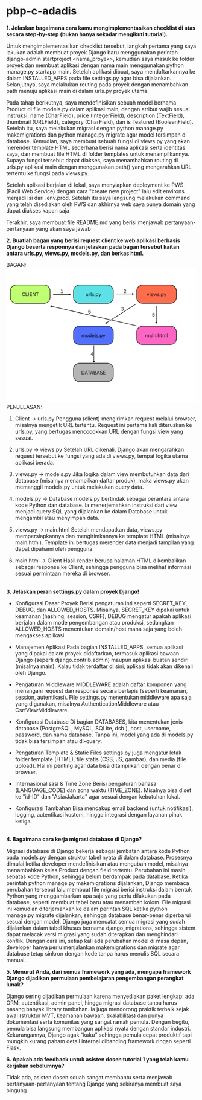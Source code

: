 # pbp-c-adadis
<b>1. Jelaskan bagaimana cara kamu mengimplementasikan checklist di atas secara step-by-step (bukan hanya sekadar mengikuti tutorial).</b>

Untuk mengimplementasikan checklist tersebut, langkah pertama yang saya lakukan adalah membuat proyek Django baru menggunakan perintah django-admin startproject <nama_proyek>, kemudian saya masuk ke folder proyek dan membuat aplikasi dengan nama main menggunakan python manage.py startapp main. Setelah aplikasi dibuat, saya mendaftarkannya ke dalam INSTALLED_APPS pada file settings.py agar bisa dijalankan. Selanjutnya, saya melakukan routing pada proyek dengan menambahkan path menuju aplikasi main di dalam urls.py proyek utama. 

Pada tahap berikutnya, saya mendefinisikan sebuah model bernama Product di file models.py dalam aplikasi main, dengan atribut wajib sesuai instruksi: name (CharField), price (IntegerField), description (TextField), thumbnail (URLField), category (CharField), dan is_featured (BooleanField). Setelah itu, saya melakukan migrasi dengan python manage.py makemigrations dan python manage.py migrate agar model tersimpan di database. Kemudian, saya membuat sebuah fungsi di views.py yang akan merender template HTML sederhana berisi nama aplikasi serta identitas saya, dan membuat file HTML di folder templates untuk menampilkannya. Supaya fungsi tersebut dapat diakses, saya menambahkan routing di urls.py aplikasi main dengan menggunakan path() yang mengarahkan URL tertentu ke fungsi pada views.py. 

Setelah aplikasi berjalan di lokal, saya menyiapkan deployment ke PWS (Pacil Web Service) dengan cara "create new project" lalu edit environs menjadi isi dari .env.prod. Setelah itu saya langsung melakukan command yang telah disediakan oleh PWS dan akhirnya web saya punya domain yang dapat diakses kapan saja

Terakhir, saya membuat file README.md yang berisi menjawab pertanyaan-pertanyaan yang akan saya jawab

<b>2. Buatlah bagan yang berisi request client ke web aplikasi berbasis Django beserta responnya dan jelaskan pada bagan tersebut kaitan antara urls.py, views.py, models.py, dan berkas html.</b>

BAGAN: ![alt text](./CLIENT.png)
PENJELASAN:
1. Client → urls.py
Pengguna (client) mengirimkan request melalui browser, misalnya mengetik URL tertentu. Request ini pertama kali diteruskan ke urls.py, yang bertugas mencocokkan URL dengan fungsi view yang sesuai.

2. urls.py → views.py
Setelah URL dikenali, Django akan mengarahkan request tersebut ke fungsi yang ada di views.py, tempat logika utama aplikasi berada.

3. views.py → models.py
Jika logika dalam view membutuhkan data dari database (misalnya menampilkan daftar produk), maka views.py akan memanggil models.py untuk melakukan query data.

4. models.py → Database
models.py bertindak sebagai perantara antara kode Python dan database. Ia menerjemahkan instruksi dari view menjadi query SQL yang dijalankan ke dalam Database untuk mengambil atau menyimpan data.

5. views.py → main.html
Setelah mendapatkan data, views.py mempersiapkannya dan mengirimkannya ke template HTML (misalnya main.html). Template ini bertugas merender data menjadi tampilan yang dapat dipahami oleh pengguna.

6. main.html → Client
Hasil render berupa halaman HTML dikembalikan sebagai response ke Client, sehingga pengguna bisa melihat informasi sesuai permintaan mereka di browser.
<br>
<b>3. Jelaskan peran settings.py dalam proyek Django!</b>

- Konfigurasi Dasar Proyek
Berisi pengaturan inti seperti SECRET_KEY, DEBUG, dan ALLOWED_HOSTS. Misalnya, SECRET_KEY dipakai untuk keamanan (hashing, session, CSRF), DEBUG mengatur apakah aplikasi berjalan dalam mode pengembangan atau produksi, sedangkan ALLOWED_HOSTS menentukan domain/host mana saja yang boleh mengakses aplikasi.

- Manajemen Aplikasi
Pada bagian INSTALLED_APPS, semua aplikasi yang dipakai dalam proyek didaftarkan, termasuk aplikasi bawaan Django (seperti django.contrib.admin) maupun aplikasi buatan sendiri (misalnya main). Kalau tidak terdaftar di sini, aplikasi tidak akan dikenali oleh Django.

- Pengaturan Middleware
MIDDLEWARE adalah daftar komponen yang menangani request dan response secara berlapis (seperti keamanan, session, autentikasi). File settings.py menentukan middleware apa saja yang digunakan, misalnya AuthenticationMiddleware atau CsrfViewMiddleware.

- Konfigurasi Database
Di bagian DATABASES, kita menentukan jenis database (PostgreSQL, MySQL, SQLite, dsb.), host, username, password, dan nama database. Tanpa ini, model yang ada di models.py tidak bisa tersimpan atau di-query.

- Pengaturan Template & Static Files
settings.py juga mengatur letak folder template (HTML), file statis (CSS, JS, gambar), dan media (file upload). Hal ini penting agar data bisa ditampilkan dengan benar di browser.

- Internasionalisasi & Time Zone
Berisi pengaturan bahasa (LANGUAGE_CODE) dan zona waktu (TIME_ZONE). Misalnya bisa diset ke "id-ID" dan "Asia/Jakarta" agar sesuai dengan kebutuhan lokal.

- Konfigurasi Tambahan
Bisa mencakup email backend (untuk notifikasi), logging, autentikasi kustom, hingga integrasi dengan layanan pihak ketiga.

<br>
<b>4. Bagaimana cara kerja migrasi database di Django?</b>

Migrasi database di Django bekerja sebagai jembatan antara kode Python pada models.py dengan struktur tabel nyata di dalam database. Prosesnya dimulai ketika developer mendefinisikan atau mengubah model, misalnya menambahkan kelas Product dengan field tertentu. Perubahan ini masih sebatas kode Python, sehingga belum berdampak pada database. Ketika perintah python manage.py makemigrations dijalankan, Django membaca perubahan tersebut lalu membuat file migrasi berisi instruksi dalam bentuk Python yang menggambarkan apa saja yang perlu dilakukan pada database, seperti membuat tabel baru atau menambah kolom. File migrasi ini kemudian diterjemahkan ke dalam perintah SQL ketika python manage.py migrate dijalankan, sehingga database benar-benar diperbarui sesuai dengan model. Django juga mencatat semua migrasi yang sudah dijalankan dalam tabel khusus bernama django_migrations, sehingga sistem dapat melacak versi migrasi yang sudah diterapkan dan menghindari konflik. Dengan cara ini, setiap kali ada perubahan model di masa depan, developer hanya perlu menjalankan makemigrations dan migrate agar database tetap sinkron dengan kode tanpa harus menulis SQL secara manual.

<b>5. Menurut Anda, dari semua framework yang ada, mengapa framework Django dijadikan permulaan pembelajaran pengembangan perangkat lunak?</b>

Django sering dijadikan permulaan karena menyediakan paket lengkap: ada ORM, autentikasi, admin panel, hingga migrasi database tanpa harus pasang banyak library tambahan. Ia juga mendorong praktik terbaik sejak awal (struktur MVT, keamanan bawaan, skalabilitas) dan punya dokumentasi serta komunitas yang sangat ramah pemula. Dengan begitu, pemula bisa langsung membangun aplikasi nyata dengan standar industri. Kekurangannya, Django agak “kaku” sehingga pemula cepat produktif tapi mungkin kurang paham detail internal dibanding framework ringan seperti Flask.

<b>6. Apakah ada feedback untuk asisten dosen tutorial 1 yang telah kamu kerjakan sebelumnya?</b>

Tidak ada, asisten dosen sduah sangat membantu serta menjawab pertanyaan-pertanyaan tentang Django yang sekiranya membuat saya bingung